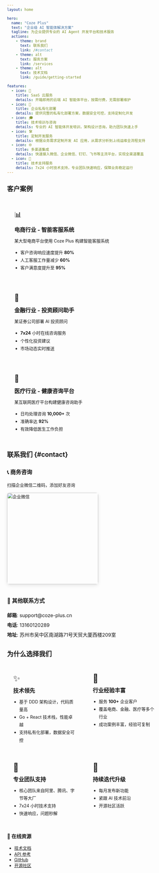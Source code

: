 ```yaml
---
layout: home

hero:
  name: "Coze Plus"
  text: "企业级 AI 智能体解决方案"
  tagline: 为企业提供专业的 AI Agent 开发平台和技术服务
  actions:
    - theme: brand
      text: 联系我们
      link: /#contact
    - theme: alt
      text: 服务方案
      link: /services
    - theme: alt
      text: 技术文档
      link: /guide/getting-started

features:
  - icon: 💼
    title: SaaS 云服务
    details: 开箱即用的云端 AI 智能体平台，按需付费，无需部署维护
  - icon: 🏢
    title: 企业私有化部署
    details: 提供完整的私有化部署方案，数据安全可控，支持定制化开发
  - icon: 🎓
    title: 技术培训与咨询
    details: 专业的 AI 智能体开发培训，架构设计咨询，助力团队快速上手
  - icon: 🛠️
    title: 定制开发服务
    details: 根据业务需求定制开发 AI 应用，从需求分析到上线运维全流程支持
  - icon: 🌐
    title: 多渠道集成
    details: 快速接入微信、企业微信、钉钉、飞书等主流平台，实现全渠道覆盖
  - icon: 🔧
    title: 技术支持服务
    details: 7x24 小时技术支持，专业团队快速响应，保障业务稳定运行
---
```


## 客户案例

<div style="display: grid; grid-template-columns: repeat(auto-fit, minmax(280px, 1fr)); gap: 24px; margin: 30px 0;">

<div style="padding: 24px; border: 1px solid var(--vp-c-divider); border-radius: 12px; background: var(--vp-c-bg-soft); transition: all 0.3s;">
  <div style="font-size: 24px; margin-bottom: 12px;">📊</div>
  <h3 style="margin: 0 0 12px 0; font-size: 18px;">电商行业 - 智能客服系统</h3>
  <p style="color: var(--vp-c-text-2); font-size: 14px; margin-bottom: 16px;">某大型电商平台使用 Coze Plus 构建智能客服系统</p>
  <ul style="margin: 0; padding-left: 20px; font-size: 14px; line-height: 1.8;">
    <li>客户咨询响应速度提升 <strong>80%</strong></li>
    <li>人工客服工作量减少 <strong>60%</strong></li>
    <li>客户满意度提升至 <strong>95%</strong></li>
  </ul>
</div>

<div style="padding: 24px; border: 1px solid var(--vp-c-divider); border-radius: 12px; background: var(--vp-c-bg-soft); transition: all 0.3s;">
  <div style="font-size: 24px; margin-bottom: 12px;">🏦</div>
  <h3 style="margin: 0 0 12px 0; font-size: 18px;">金融行业 - 投资顾问助手</h3>
  <p style="color: var(--vp-c-text-2); font-size: 14px; margin-bottom: 16px;">某证券公司部署 AI 投资顾问</p>
  <ul style="margin: 0; padding-left: 20px; font-size: 14px; line-height: 1.8;">
    <li><strong>7x24</strong> 小时在线咨询服务</li>
    <li>个性化投资建议</li>
    <li>市场动态实时推送</li>
  </ul>
</div>

<div style="padding: 24px; border: 1px solid var(--vp-c-divider); border-radius: 12px; background: var(--vp-c-bg-soft); transition: all 0.3s;">
  <div style="font-size: 24px; margin-bottom: 12px;">🏥</div>
  <h3 style="margin: 0 0 12px 0; font-size: 18px;">医疗行业 - 健康咨询平台</h3>
  <p style="color: var(--vp-c-text-2); font-size: 14px; margin-bottom: 16px;">某互联网医疗平台构建健康咨询助手</p>
  <ul style="margin: 0; padding-left: 20px; font-size: 14px; line-height: 1.8;">
    <li>日均处理咨询 <strong>10,000+</strong> 次</li>
    <li>准确率达 <strong>92%</strong></li>
    <li>有效降低医生工作负担</li>
  </ul>
</div>

</div>

## 联系我们 {#contact}

<div style="display: grid; grid-template-columns: repeat(auto-fit, minmax(300px, 1fr)); gap: 40px; margin: 30px 0; align-items: start;">

<div>
  <h3 style="margin: 0 0 20px 0; font-size: 18px;">📞 商务咨询</h3>
  <p style="margin-bottom: 16px;">扫描企业微信二维码，添加好友咨询</p>
  <img src="/contact-me.jpg" alt="企业微信" style="width: 300px; max-width: 100%; border-radius: 8px; box-shadow: 0 4px 12px rgba(0,0,0,0.1); display: block;" />
</div>

<div>
  <h3 style="margin: 0 0 20px 0; font-size: 18px;">📧 其他联系方式</h3>
  <ul style="list-style: none; padding: 0; margin: 0; font-size: 16px; line-height: 2;">
    <li><strong>邮箱</strong>: support@coze-plus.cn</li>
    <li><strong>电话</strong>: 13160120289</li>
    <li><strong>地址</strong>: 苏州市吴中区南湖路71号天贸大厦西楼209室</li>
  </ul>
</div>

</div>

## 为什么选择我们

<div style="display: grid; grid-template-columns: repeat(auto-fit, minmax(240px, 1fr)); gap: 20px; margin: 30px 0;">

<div style="padding: 20px; border: 1px solid var(--vp-c-divider); border-radius: 12px; background: var(--vp-c-bg-soft);">
  <div style="font-size: 28px; margin-bottom: 8px;">✨</div>
  <h3 style="margin: 0 0 12px 0; font-size: 18px;">技术领先</h3>
  <ul style="margin: 0; padding-left: 20px; font-size: 14px; line-height: 1.8; color: var(--vp-c-text-2);">
    <li>基于 DDD 架构设计，代码质量高</li>
    <li>Go + React 技术栈，性能卓越</li>
    <li>支持私有化部署，数据安全可控</li>
  </ul>
</div>

<div style="padding: 20px; border: 1px solid var(--vp-c-divider); border-radius: 12px; background: var(--vp-c-bg-soft);">
  <div style="font-size: 28px; margin-bottom: 8px;">🎯</div>
  <h3 style="margin: 0 0 12px 0; font-size: 18px;">行业经验丰富</h3>
  <ul style="margin: 0; padding-left: 20px; font-size: 14px; line-height: 1.8; color: var(--vp-c-text-2);">
    <li>服务 <strong>100+</strong> 企业客户</li>
    <li>覆盖电商、金融、医疗等多个行业</li>
    <li>成功案例丰富，经验可复制</li>
  </ul>
</div>

<div style="padding: 20px; border: 1px solid var(--vp-c-divider); border-radius: 12px; background: var(--vp-c-bg-soft);">
  <div style="font-size: 28px; margin-bottom: 8px;">💪</div>
  <h3 style="margin: 0 0 12px 0; font-size: 18px;">专业团队支持</h3>
  <ul style="margin: 0; padding-left: 20px; font-size: 14px; line-height: 1.8; color: var(--vp-c-text-2);">
    <li>核心团队来自阿里、腾讯、字节等大厂</li>
    <li>7x24 小时技术支持</li>
    <li>快速响应，问题秒解</li>
  </ul>
</div>

<div style="padding: 20px; border: 1px solid var(--vp-c-divider); border-radius: 12px; background: var(--vp-c-bg-soft);">
  <div style="font-size: 28px; margin-bottom: 8px;">🚀</div>
  <h3 style="margin: 0 0 12px 0; font-size: 18px;">持续迭代升级</h3>
  <ul style="margin: 0; padding-left: 20px; font-size: 14px; line-height: 1.8; color: var(--vp-c-text-2);">
    <li>每月发布新功能</li>
    <li>紧跟 AI 技术前沿</li>
    <li>开源社区活跃</li>
  </ul>
</div>

</div>



### 🔗 在线资源

- [技术文档](/guide/getting-started)
- [API 参考](/api/)
- [GitHub](https://github.com/coze-plus-dev/coze-plus)
- [开源社区](https://github.com/coze-plus-dev/coze-plus/discussions)
